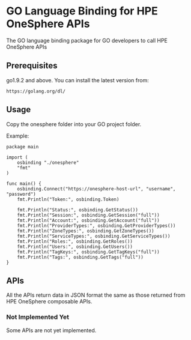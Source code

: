 # GO Language Binding for HPE OneSphere APIs

The GO language binding package for GO developers to call HPE OneSphere APIs

## Prerequisites

go1.9.2 and above. 
You can install the latest version from:

```
https://golang.org/dl/
```

## Usage

Copy the onesphere folder into your GO project folder.

Example:

```
package main

import (
    osbinding "./onesphere"
    "fmt"
)

func main() {
    osbinding.Connect("https://onesphere-host-url", "username", "password")
    fmt.Println("Token:", osbinding.Token)

    fmt.Println("Status:", osbinding.GetStatus())
    fmt.Println("Session:", osbinding.GetSession("full"))
    fmt.Println("Account:", osbinding.GetAccount("full"))
    fmt.Println("ProviderTypes:", osbinding.GetProviderTypes())
    fmt.Println("ZoneTypes:", osbinding.GetZoneTypes())
    fmt.Println("ServiceTypes:", osbinding.GetServiceTypes())
    fmt.Println("Roles:", osbinding.GetRoles())
    fmt.Println("Users:", osbinding.GetUsers())
    fmt.Println("TagKeys:", osbinding.GetTagKeys("full"))
    fmt.Println("Tags:", osbinding.GetTags("full"))
}
```

## APIs

All the APIs return data in JSON format the same as those returned from HPE OneSphere composable APIs.

### Not Implemented Yet

Some APIs are not yet implemented.
